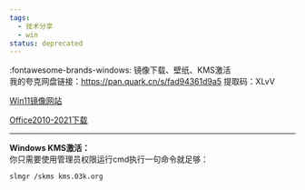 ```yaml
---
tags:
  - 技术分享
  - win
status: deprecated
---
```

:fontawesome-brands-windows: 镜像下载、壁纸、KMS激活  
我的夸克网盘链接：<https://pan.quark.cn/s/fad94361d9a5> 提取码：XLvV  

[Win11镜像网站](https://latest10.win/)

[Office2010-2021下载](https://tvs3g25cto.feishu.cn/drive/folder/fldcnFpXs7qXIOFfHH2sSps9tdK)
***
**Windows KMS激活：**   
你只需要使用管理员权限运行cmd执行一句命令就足够：  
```
slmgr /skms kms.03k.org
```

